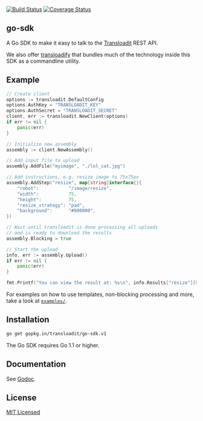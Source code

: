 [![Build Status](https://travis-ci.org/transloadit/go-sdk.svg)](https://travis-ci.org/transloadit/go-sdk)
[![Coverage Status](https://coveralls.io/repos/transloadit/go-sdk/badge.png)](https://coveralls.io/r/transloadit/go-sdk)

## go-sdk

A Go SDK to make it easy to talk to the [Transloadit](https://transloadit.com) REST API.

We also offer [transloadify](https://github.com/transloadit/transloadify) that bundles much of the technology inside this SDK as a commandline utility.

## Example

```go
// Create client
options := transloadit.DefaultConfig
options.AuthKey = "TRANSLOADIT_KEY"
options.AuthSecret = "TRANSLOADIT_SECRET"
client, err := transloadit.NewClient(options)
if err != nil {
    panic(err)
}

// Initialize new assembly
assembly := client.NewAssembly()

// Add input file to upload
assembly.AddFile("myimage", "./lol_cat.jpg")

// Add instructions, e.g. resize image to 75x75px
assembly.AddStep("resize", map[string]interface{}{
    "robot":           "/image/resize",
    "width":           75,
    "height":          75,
    "resize_strategy": "pad",
    "background":      "#000000",
})

// Wait until transloadit is done processing all uploads
// and is ready to download the results
assembly.Blocking = true

// Start the upload
info, err := assembly.Upload()
if err != nil {
    panic(err)
}

fmt.Printf("You can view the result at: %s\n", info.Results["resize"][0].Url)
```

For examples on how to use templates, non-blocking processing and more, take a look at [`examples/`](https://github.com/transloadit/go-sdk/tree/master/examples).

## Installation

```bash
go get gopkg.in/transloadit/go-sdk.v1
```

The Go SDK requires Go 1.1 or higher.

## Documentation

See [Godoc](http://godoc.org/gopkg.in/transloadit/go-sdk.v1).

## License

[MIT Licensed](LICENSE)
